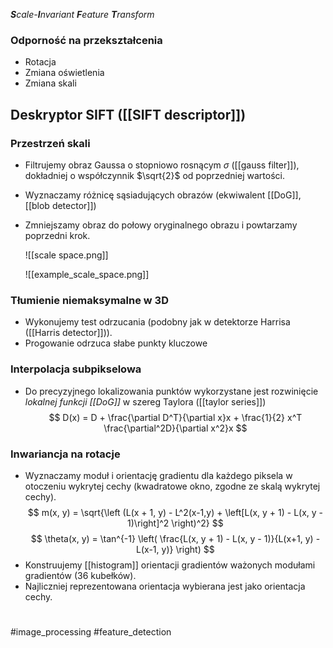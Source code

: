 ***S**cale-**I**nvariant **F**eature **T**ransform* 
### Odporność na przekształcenia
- Rotacja
- Zmiana oświetlenia
- Zmiana skali

## Deskryptor SIFT ([[SIFT descriptor]])

### Przestrzeń skali
- Filtrujemy obraz Gaussa o stopniowo rosnącym $\sigma$ ([[gauss filter]]), dokładniej o współczynnik $\sqrt{2}$ od poprzedniej wartości.
- Wyznaczamy różnicę sąsiadujących obrazów (ekwiwalent [[DoG]], [[blob detector]])
- Zmniejszamy obraz do połowy oryginalnego obrazu i powtarzamy poprzedni krok.

	![[scale space.png]]

	![[example_scale_space.png]]

### Tłumienie niemaksymalne w 3D
- Wykonujemy test odrzucania (podobny jak w detektorze Harrisa ([[Harris detector]])).
- Progowanie odrzuca słabe punkty kluczowe
### Interpolacja subpikselowa
- Do precyzyjnego lokalizowania punktów wykorzystane jest rozwinięcie *lokalnej funkcji [[DoG]]* w szereg Taylora ([[taylor series]])
$$
D(x) = D + \frac{\partial D^T}{\partial x}x + 
\frac{1}{2} x^T \frac{\partial^2D}{\partial x^2}x
$$
### Inwariancja na rotacje
- Wyznaczamy moduł i orientację gradientu dla każdego piksela w otoczeniu wykrytej cechy (kwadratowe okno, zgodne ze skalą wykrytej cechy).
$$
m(x, y) = \sqrt{\left 
(L(x + 1, y) - L^2(x-1,y) + \left[L(x, y + 1) - L(x, y - 1)\right]^2
\right)^2}
$$
$$
\theta(x, y) = \tan^{-1} \left(
\frac{L(x, y + 1) - L(x, y - 1)}{L(x+1, y) - L(x-1, y)}
\right)
$$
- Konstruujemy [[histogram]] orientacji gradientów ważonych modułami gradientów (36 kubełków).
- Najliczniej reprezentowana orientacja wybierana jest jako orientacja cechy.

#

#image_processing #feature_detection 